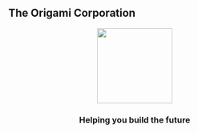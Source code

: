 ## The Origami Corporation

<p align="center">
  <img height="150" src="https://theorigamicorporation.com/wp-content/uploads/2024/02/logo-7k-dropshadow.png">
  <h3 align="center">Helping you build the future</h3>
</p>

<!--

**Here are some ideas to get you started:**

🙋‍♀️ A short introduction - what is your organization all about?
🌈 Contribution guidelines - how can the community get involved?
👩‍💻 Useful resources - where can the community find your docs? Is there anything else the community should know?
🍿 Fun facts - what does your team eat for breakfast?
🧙 Remember, you can do mighty things with the power of [Markdown](https://docs.github.com/github/writing-on-github/getting-started-with-writing-and-formatting-on-github/basic-writing-and-formatting-syntax)
-->
